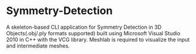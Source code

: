 Symmetry-Detection
==================

A skeleton-based CLI application for Symmetry Detection in 3D Objects(.obj/.ply formats supported)
built using Microsoft Visual Studio 2010 in C++ with the VCG library.
Meshlab is required to visualize the input and intermediate meshes.
